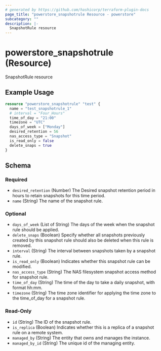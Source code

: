 ```yaml
---
# generated by https://github.com/hashicorp/terraform-plugin-docs
page_title: "powerstore_snapshotrule Resource - powerstore"
subcategory: ""
description: |-
  SnapshotRule resource
---
```


# powerstore_snapshotrule (Resource)

SnapshotRule resource

## Example Usage

```terraform
resource "powerstore_snapshotrule" "test" {
  name = "test_snapshotrule_1"
  # interval = "Four_Hours"
  time_of_day = "21:00"
  timezone = "UTC"
  days_of_week = ["Monday"]
  desired_retention = 56
  nas_access_type = "Snapshot"
  is_read_only = false
  delete_snaps = true
}
```

<!-- schema generated by tfplugindocs -->
## Schema

### Required

- `desired_retention` (Number) The Desired snapshot retention period in hours to retain snapshots for this time period.
- `name` (String) The name of the snapshot rule.

### Optional

- `days_of_week` (List of String) The days of the week when the snapshot rule should be applied.
- `delete_snaps` (Boolean) Specify whether all snapshots previously created by this snapshot rule should also be deleted when this rule is removed.
- `interval` (String) The interval between snapshots taken by a snapshot rule.
- `is_read_only` (Boolean) Indicates whether this snapshot rule can be modified.
- `nas_access_type` (String) The NAS filesystem snapshot access method for snapshot rule.
- `time_of_day` (String) The time of the day to take a daily snapshot, with format hh:mm.
- `timezone` (String) The time zone identifier for applying the time zone to the time_of_day for a snapshot rule.

### Read-Only

- `id` (String) The ID of the snapshot rule.
- `is_replica` (Boolean) Indicates whether this is a replica of a snapshot rule on a remote system.
- `managed_by` (String) The entity that owns and manages the instance.
- `managed_by_id` (String) The unique id of the managing entity.


